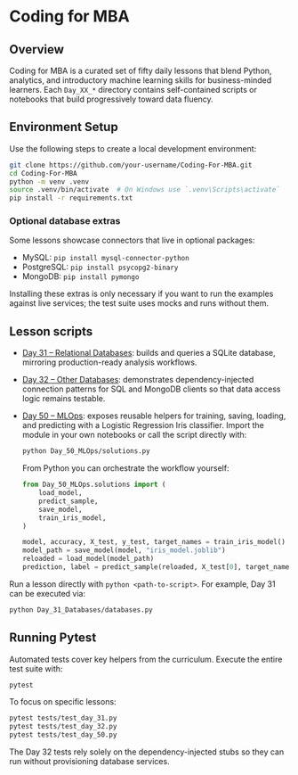 # Coding for MBA

## Overview

Coding for MBA is a curated set of fifty daily lessons that blend Python,
analytics, and introductory machine learning skills for business-minded
learners. Each `Day_XX_*` directory contains self-contained scripts or
notebooks that build progressively toward data fluency.

## Environment Setup

Use the following steps to create a local development environment:

```bash
git clone https://github.com/your-username/Coding-For-MBA.git
cd Coding-For-MBA
python -m venv .venv
source .venv/bin/activate  # On Windows use `.venv\Scripts\activate`
pip install -r requirements.txt
```

### Optional database extras

Some lessons showcase connectors that live in optional packages:

- MySQL: `pip install mysql-connector-python`
- PostgreSQL: `pip install psycopg2-binary`
- MongoDB: `pip install pymongo`

Installing these extras is only necessary if you want to run the examples
against live services; the test suite uses mocks and runs without them.

## Lesson scripts

- [Day 31 – Relational Databases](Day_31_Databases/databases.py): builds and
  queries a SQLite database, mirroring production-ready analysis workflows.
- [Day 32 – Other Databases](Day_32_Other_Databases/other_databases.py):
  demonstrates dependency-injected connection patterns for SQL and MongoDB
  clients so that data access logic remains testable.
- [Day 50 – MLOps](Day_50_MLOps/solutions.py): exposes reusable helpers for
  training, saving, loading, and predicting with a Logistic Regression Iris
  classifier. Import the module in your own notebooks or call the script
  directly with:

  ```bash
  python Day_50_MLOps/solutions.py
  ```

  From Python you can orchestrate the workflow yourself:

  ```python
  from Day_50_MLOps.solutions import (
      load_model,
      predict_sample,
      save_model,
      train_iris_model,
  )

  model, accuracy, X_test, y_test, target_names = train_iris_model()
  model_path = save_model(model, "iris_model.joblib")
  reloaded = load_model(model_path)
  prediction, label = predict_sample(reloaded, X_test[0], target_names)
  ```

Run a lesson directly with `python <path-to-script>`. For example, Day 31 can
be executed via:

```bash
python Day_31_Databases/databases.py
```

## Running Pytest

Automated tests cover key helpers from the curriculum. Execute the entire test
suite with:

```bash
pytest
```

To focus on specific lessons:

```bash
pytest tests/test_day_31.py
pytest tests/test_day_32.py
pytest tests/test_day_50.py
```

The Day 32 tests rely solely on the dependency-injected stubs so they can run
without provisioning database services.
